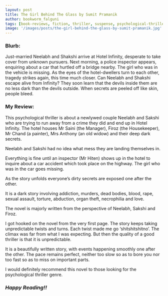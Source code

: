 ```yaml
---
layout: post
title: The Girl Behind The Glass by Sumit Pramanik
author: bookworm_falguni
tags: [book-reviews, fiction, thriller, suspense, psychological-thriller, murder]
image: '/images/posts/the-girl-behind-the-glass-by-sumit-pramanik.jpg'
---
```

### **Blurb:**

Just-married Neelabh and Shakshi arrive at Hotel Infinity, desperate to take cover from unknown pursuers. Next morning, a police inspector appears, enquiring about a car that hurtled off a bridge nearby. The girl who was in the vehicle is missing. 
As the eyes of the hotel-dwellers turn to each other, tragedy strikes again, this time much closer. 
Can Neelabh and Shakshi escape alive from Infinity? They soon learn that the devils inside them are no less dark than the devils outside. 
When secrets are peeled off like skin, people bleed.

### **My Review:**


This psychological thriller is about a newlywed couple Neelabh and Sakshi who are trying to run away from a crime they did and end up in Hotel Infinity. The hotel houses Mr Saini (the Manager), Firoz (the Housekeeper), Mr Chand (a painter), Mrs Anthony (an old widow) and their deep dark secrets.

Neelabh and Sakshi had no idea what mess they are landing themselves in.

Everything is fine until an inspector (Mr Hiten) shows up in the hotel to inquire about a car accident which took place on the highway. The girl who was in the car goes missing.

As the story unfolds everyone’s dirty secrets are exposed one after the other.

It is a dark story involving addiction, murders, dead bodies, blood, rape, sexual assault, torture, abduction, organ theft, necrophilia and love.

The novel is majorly written from the perspective of Neelabh, Sakshi and Firoz.

I got hooked on the novel from the very first page. The story keeps taking unpredictable twists and turns. Each twist made me go ‘shitshitshitno’. The climax was far from what I was expecting. But then the quality of a good thriller is that it is unpredictable.

It is a beautifully written story, with events happening smoothly one after the other. The pace remains perfect, neither too slow so as to bore you nor too fast so as to miss on important parts.

I would definitely recommend this novel to those looking for the psychological thriller genre. 

### ***Happy Reading!!***
